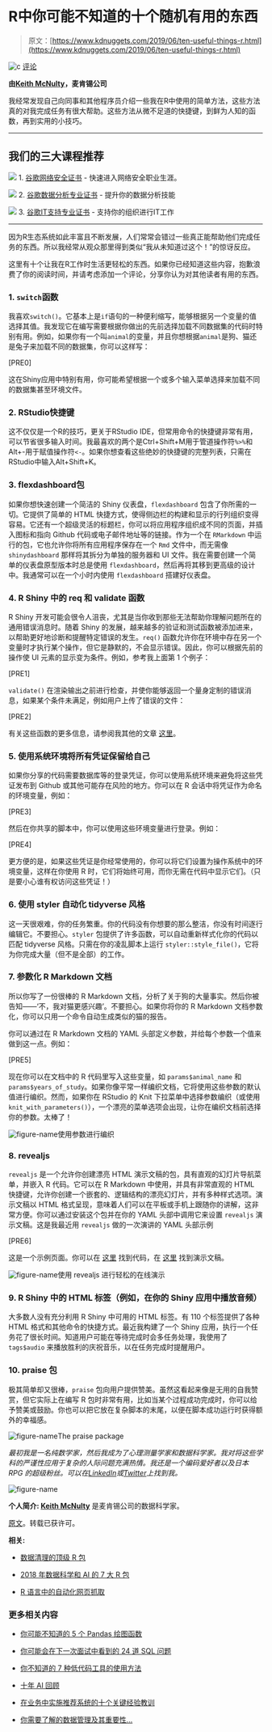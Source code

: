 # R中你可能不知道的十个随机有用的东西

> 原文：[https://www.kdnuggets.com/2019/06/ten-useful-things-r.html](https://www.kdnuggets.com/2019/06/ten-useful-things-r.html)

![c](../Images/3d9c022da2d331bb56691a9617b91b90.png) [评论](#comments)

**由[Keith McNulty](https://www.linkedin.com/in/keith-mcnulty/)，麦肯锡公司**

我经常发现自己向同事和其他程序员介绍一些我在R中使用的简单方法，这些方法真的对我完成任务有很大帮助。这些方法从微不足道的快捷键，到鲜为人知的函数，再到实用的小技巧。

* * *

## 我们的三大课程推荐

![](../Images/0244c01ba9267c002ef39d4907e0b8fb.png) 1\. [谷歌网络安全证书](https://www.kdnuggets.com/google-cybersecurity) - 快速进入网络安全职业生涯。

![](../Images/e225c49c3c91745821c8c0368bf04711.png) 2\. [谷歌数据分析专业证书](https://www.kdnuggets.com/google-data-analytics) - 提升你的数据分析技能

![](../Images/0244c01ba9267c002ef39d4907e0b8fb.png) 3\. [谷歌IT支持专业证书](https://www.kdnuggets.com/google-itsupport) - 支持你的组织进行IT工作

* * *

因为R生态系统如此丰富且不断发展，人们常常会错过一些真正能帮助他们完成任务的东西。所以我经常从观众那里得到类似“我从未知道过这个！”的惊讶反应。

这里有十个让我在R工作时生活更轻松的东西。如果你已经知道这些内容，抱歉浪费了你的阅读时间，并请考虑添加一个评论，分享你认为对其他读者有用的东西。

### 1\. `switch`函数

我喜欢`switch()`。它基本上是`if`语句的一种便利缩写，能够根据另一个变量的值选择其值。我发现它在编写需要根据你做出的先前选择加载不同数据集的代码时特别有用。例如，如果你有一个叫`animal`的变量，并且你想根据`animal`是狗、猫还是兔子来加载不同的数据集，你可以这样写：

[PRE0]

这在Shiny应用中特别有用，你可能希望根据一个或多个输入菜单选择来加载不同的数据集甚至环境文件。

### 2\. RStudio快捷键

这不仅仅是一个R的技巧，更关于RStudio IDE，但常用命令的快捷键非常有用，可以节省很多输入时间。我最喜欢的两个是Ctrl+Shift+M用于管道操作符`%>%`和Alt+-用于赋值操作符`<-`。如果你想查看这些绝妙的快捷键的完整列表，只需在RStudio中输入Alt+Shift+K。

### 3\. flexdashboard包

如果你想快速创建一个简洁的 Shiny 仪表盘，`flexdashboard` 包含了你所需的一切。它提供了简单的 HTML 快捷方式，使得侧边栏的构建和显示的行列组织变得容易。它还有一个超级灵活的标题栏，你可以将应用程序组织成不同的页面，并插入图标和指向 Github 代码或电子邮件地址等的链接。作为一个在 `RMarkdown` 中运行的包，它也允许你将所有应用程序保存在一个 `Rmd` 文件中，而无需像 `shinydashboard` 那样将其拆分为单独的服务器和 UI 文件。我在需要创建一个简单的仪表盘原型版本时总是使用 `flexdashboard`，然后再将其移到更高级的设计中。我通常可以在一个小时内使用 `flexdashboard` 搭建好仪表盘。

### 4\. R Shiny 中的 req 和 validate 函数

R Shiny 开发可能会很令人沮丧，尤其是当你收到那些无法帮助你理解问题所在的通用错误消息时。随着 Shiny 的发展，越来越多的验证和测试函数被添加进来，以帮助更好地诊断和提醒特定错误的发生。`req()` 函数允许你在环境中存在另一个变量时才执行某个操作，但它是静默的，不会显示错误。因此，你可以根据先前的操作使 UI 元素的显示变为条件。例如，参考我上面第 1 个例子：

[PRE1]

`validate()` 在渲染输出之前进行检查，并使你能够返回一个量身定制的错误消息，如果某个条件未满足，例如用户上传了错误的文件：

[PRE2]

有关这些函数的更多信息，请参阅我其他的文章 [这里](https://towardsdatascience.com/in-r-shiny-when-is-an-error-really-an-error-702205ebb5d5)。

### 5\. 使用系统环境将所有凭证保留给自己

如果你分享的代码需要数据库等的登录凭证，你可以使用系统环境来避免将这些凭证发布到 Github 或其他可能存在风险的地方。你可以在 R 会话中将凭证作为命名的环境变量，例如：

[PRE3]

然后在你共享的脚本中，你可以使用这些环境变量进行登录。例如：

[PRE4]

更方便的是，如果这些凭证是你经常使用的，你可以将它们设置为操作系统中的环境变量，这样在你使用 R 时，它们将始终可用，而你无需在代码中显示它们。（只是要小心谁有权访问这些凭证！）

### 6\. 使用 styler 自动化 tidyverse 风格

这一天很艰难，你的任务繁重。你的代码没有你想要的那么整洁，你没有时间逐行编辑它。不要担心。`styler` 包提供了许多函数，可以自动重新样式化你的代码以匹配 tidyverse 风格。只需在你的凌乱脚本上运行 `styler::style_file()`，它将为你完成大量（但不是全部）的工作。

### 7. 参数化 R Markdown 文档

所以你写了一份很棒的 R Markdown 文档，分析了关于狗的大量事实。然后你被告知——‘不，我对猫更感兴趣’。不要担心。如果你将你的 R Markdown 文档参数化，你可以只用一个命令自动生成类似的猫的报告。

你可以通过在 R Markdown 文档的 YAML 头部定义参数，并给每个参数一个值来做到这一点。例如：

[PRE5]

现在你可以在文档中的 R 代码里写入这些变量，如 `params$animal_name` 和 `params$years_of_study`。如果你像平常一样编织文档，它将使用这些参数的默认值进行编织。然而，如果你在 RStudio 的 Knit 下拉菜单中选择参数编织（或使用 `knit_with_parameters()`），一个漂亮的菜单选项会出现，让你在编织文档前选择你的参数。太棒了！

![figure-name](../Images/f38e3447a7255a86c388f21bc976d70c.png)使用参数进行编织

### 8. revealjs

`revealjs` 是一个允许你创建漂亮 HTML 演示文稿的包，具有直观的幻灯片导航菜单，并嵌入 R 代码。它可以在 R Markdown 中使用，并具有非常直观的 HTML 快捷键，允许你创建一个嵌套的、逻辑结构的漂亮幻灯片，并有多种样式选项。演示文稿以 HTML 格式呈现，意味着人们可以在平板或手机上跟随你的讲解，这非常方便。你可以通过安装这个包并在你的 YAML 头部中调用它来设置 `revealjs` 演示文稿。这是我最近用 `revealjs` 做的一次演讲的 YAML 头部示例

[PRE6]

这是一个示例页面。你可以在 [这里](https://github.com/keithmcnulty/hr_meetup_london/blob/master/presentation.Rmd) 找到代码，在 [这里](http://rpubs.com/keithmcnulty/hr_meetup_london) 找到演示文稿。

![figure-name](../Images/a712d903c5655a3bf4e13ba3f5e3184a.png)使用 revealjs 进行轻松的在线演示

### 9. R Shiny 中的 HTML 标签（例如，在你的 Shiny 应用中播放音频）

大多数人没有充分利用 R Shiny 中可用的 HTML 标签。有 110 个标签提供了各种 HTML 格式和其他命令的快捷方式。最近我构建了一个 Shiny 应用，执行一个任务花了很长时间。知道用户可能在等待完成时会多任务处理，我使用了 `tags$audio` 来播放胜利的庆祝音乐，以在任务完成时提醒用户。

### 10. praise 包

极其简单却又很棒，`praise` 包向用户提供赞美。虽然这看起来像是无用的自我赞赏，但它实际上在编写 R 包时非常有用，比如当某个过程成功完成时，你可以给予赞美或鼓励。你也可以把它放在复杂脚本的末尾，以便在脚本成功运行时获得额外的幸福感。

![figure-name](../Images/d801e873d262298b6823aa52dca097ad.png)The praise package

*最初我是一名纯数学家，然后我成为了心理测量学家和数据科学家。我对将这些学科的严谨性应用于复杂的人际问题充满热情。我还是一个编码爱好者以及日本 RPG 的超级粉丝。可以在*[*LinkedIn*](https://www.linkedin.com/in/keith-mcnulty/)*或*[*Twitter*](https://twitter.com/dr_keithmcnulty)*上找到我。*

![figure-name](../Images/d0dd8df4c324cc9b838ee47baf90f354.png)

**个人简介: [Keith McNulty](https://www.linkedin.com/in/keith-mcnulty/)** 是麦肯锡公司的数据科学家。

[原文](https://towardsdatascience.com/ten-random-useful-things-in-r-that-you-might-not-know-about-54b2044a3868?sk=f6c2757ec829c9cfea19cbed8db2f395)。转载已获许可。

**相关:**

+   [数据清理的顶级 R 包](/2019/03/top-r-packages-data-cleaning.html)

+   [2018 年数据科学和 AI 的 7 大 R 包](/2019/01/vazquez-2018-top-7-r-packages.html)

+   [R 语言中的自动化网页抓取](/2018/12/automated-web-scraping-r.html)

### 更多相关内容

+   [你可能不知道的 5 个 Pandas 绘图函数](https://www.kdnuggets.com/2023/02/5-pandas-plotting-functions-might-know.html)

+   [你可能会在下一次面试中看到的 24 道 SQL 问题](https://www.kdnuggets.com/2022/06/24-sql-questions-might-see-next-interview.html)

+   [你不知道的 7 种低代码工具的使用方法](https://www.kdnuggets.com/2022/09/7-things-didnt-know-could-low-code-tool.html)

+   [十年 AI 回顾](https://www.kdnuggets.com/2023/06/ten-years-ai-review.html)

+   [在业务中实施推荐系统的十个关键经验教训](https://www.kdnuggets.com/2022/07/ten-key-lessons-implementing-recommendation-systems-business.html)

+   [你需要了解的数据管理及其重要性…](https://www.kdnuggets.com/2022/05/6-things-need-know-data-management-matters-computer-vision.html)
